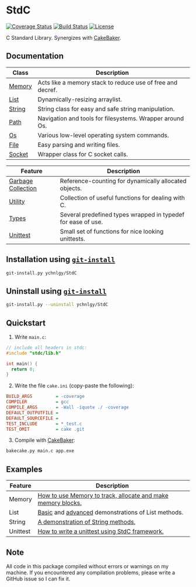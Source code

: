 # StdC
[![Coverage Status](https://coveralls.io/repos/github/ychnlgy/StdC/badge.svg?branch=master)](https://coveralls.io/github/ychnlgy/StdC?branch=master)
[![Build Status](https://travis-ci.org/ychnlgy/StdC.png)](https://travis-ci.org/ychnlgy/StdC)
[![License](https://img.shields.io/badge/License-MIT-blue.svg)](https://opensource.org/licenses/MIT)

C Standard Library. Synergizes with [CakeBaker](https://github.com/ychnlgy/CakeBaker).

## Documentation
| Class                            | Description                                                  |
|----------------------------------|--------------------------------------------------------------|
| [Memory](doc/Memory.md)          | Acts like a memory stack to reduce use of free and decref.   |
| [List](doc/List.md)              | Dynamically-resizing arraylist.                              |
| [String](doc/String.md)          | String class for easy and safe string manipulation.          |
| [Path](doc/Path.md)              | Navigation and tools for filesystems. Wrapper around Os.     |
| [Os](doc/Os.md)                  | Various low-level operating system commands.                 |
| [File](doc/File.md)              | Easy parsing and writing files.                              |
| [Socket](doc/Socket.md)          | Wrapper class for C socket calls.                            |

| Feature                          | Description                                                  |
|----------------------------------|--------------------------------------------------------------|
| [Garbage Collection](doc/gc.md)  | Reference-counting for dynamically allocated objects.        |
| [Utility](doc/util.md)           | Collection of useful functions for dealing with C.           |
| [Types](stdc/util/types.h)       | Several predefined types wrapped in typedef for ease of use. |
| [Unittest](doc/unittest.md)      | Small set of functions for nice looking unittests.           |

## Installation using [```git-install```](https://github.com/ychnlgy/GitInstaller)
```bash
git-install.py ychnlgy/StdC
```

## Uninstall using [```git-install```](https://github.com/ychnlgy/GitInstaller)
```bash
git-install.py --uninstall ychnlgy/StdC
```

## Quickstart

 1. Write ```main.c```:
```cpp
// include all headers in stdc:
#include "stdc/lib.h"

int main() {
  return 0;
}
```
 2. Write the file ```cake.ini``` (copy-paste the following):
```ini
BUILD_ARGS         = -coverage
COMPILER           = gcc
COMPILE_ARGS       = -Wall -iquote ./ -coverage
DEFAULT_OUTPUTFILE = 
DEFAULT_SOURCEFILE = 
TEST_INCLUDE       = *_test.c
TEST_OMIT          = cake .git
```
 3. Compile with [CakeBaker](https://github.com/ychnlgy/CakeBaker):
```bash
bakecake.py main.c app.exe
```

## Examples
| Feature | Description |
|---------|--------------------------------------------------------------|
| Memory  | [How to use Memory to track, allocate and make memory blocks.](examples/Memory_example.c) |
| List    | [Basic](examples/ListAndMemory1_example.c) and [advanced](examples/ListAndMemory2_example.c) demonstrations of List methods. |
| String  | [A demonstration of String methods.](examples/String_example.c) |
| Unittest | [How to write a unittest using StdC framework.](stdc/unittest/unittest_fail11of17_test.c) |

## Note
All code in this package compiled without errors or warnings on my machine.
If you encountered any compilation problems, 
please write a GitHub issue so I can fix it.
